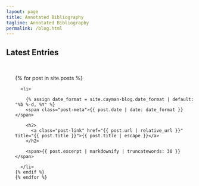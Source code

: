 ```yaml
---
layout: page
title: Annotated Bibliography
tagline: Annotated Bibliography
permalink: /blog.html
---
```

<div>

  <h2>Latest Entries</h2>

  <div>&nbsp;</div>

  <ul class="post-list">
    {% for post in site.posts %}

      <li>

        {% assign date_format = site.cayman-blog.date_format | default: "%b %-d, %Y" %}
        <span class="post-meta">{{ post.date | date: date_format }}</span>

        <h2>
          <a class="post-link" href="{{ post.url | relative_url }}" title="{{ post.title }}">{{ post.title | escape }}</a>
        </h2>

        <span>{{ post.excerpt | markdownify | truncatewords: 30 }}</span>

      </li>
    {% endif %}
    {% endfor %}


